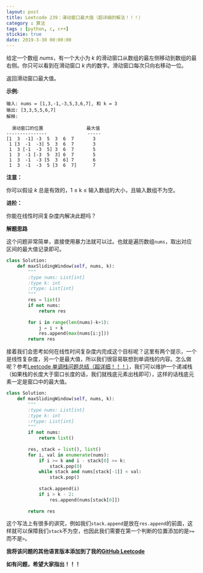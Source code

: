 ```yaml
---
layout: post
title: Leetcode 239：滑动窗口最大值（超详细的解法！！！）
category : 算法
tags : [python, c, c++]
stickie: true
date: 2019-3-30 00:00:00
---
```


给定一个数组 *nums*，有一个大小为 *k* 的滑动窗口从数组的最左侧移动到数组的最右侧。你只可以看到在滑动窗口 *k* 内的数字。滑动窗口每次只向右移动一位。

返回滑动窗口最大值。

**示例:**

```
输入: nums = [1,3,-1,-3,5,3,6,7], 和 k = 3
输出: [3,3,5,5,6,7] 
解释: 

  滑动窗口的位置                最大值
---------------               -----
[1  3  -1] -3  5  3  6  7       3
 1 [3  -1  -3] 5  3  6  7       3
 1  3 [-1  -3  5] 3  6  7       5
 1  3  -1 [-3  5  3] 6  7       5
 1  3  -1  -3 [5  3  6] 7       6
 1  3  -1  -3  5 [3  6  7]      7
```

**注意：**

你可以假设 *k* 总是有效的，1 ≤ k ≤ 输入数组的大小，且输入数组不为空。

**进阶：**

你能在线性时间复杂度内解决此题吗？

**解题思路**

这个问题非常简单，直接使用暴力法就可以过。也就是遍历数组`nums`，取出对应区间的最大值记录即可。

```python
class Solution:
    def maxSlidingWindow(self, nums, k):
        """
        :type nums: List[int]
        :type k: int
        :rtype: List[int]
        """
        res = list()
        if not nums:
            return res
        
        for i in range(len(nums)-k+1):
            j = i + k
            res.append(max(nums[i:j]))
        return res
```

接着我们会思考如何在线性时间复杂度内完成这个目标呢？这里有两个提示，一个是线性复杂度，另一个是最大值，所以我们很容易联想到单调栈的内容。怎么做呢？参考[Leetcode 单调栈问题总结（超详细！！！）](https://blog.csdn.net/qq_17550379/article/details/86519771)，我们可以维护一个递减栈（如果栈的长度大于窗口长度的话，我们就栈底元素出栈即可），这样的话栈底元素一定是窗口中的最大值。

```python
class Solution:
    def maxSlidingWindow(self, nums, k):
        """
        :type nums: List[int]
        :type k: int
        :rtype: List[int]
        """
        if not nums:
            return list()
        
        res, stack = list(), list()
        for i, val in enumerate(nums):
            if i >= k and i - stack[0] >= k:
                stack.pop(0)
            while stack and nums[stack[-1]] < val:
                stack.pop()
               
            stack.append(i)
            if i > k - 2:
                res.append(nums[stack[0]])
           
        return res
```

这个写法上有很多的讲究，例如我们`stack.append`是放在`res.append`的前面，这样就可以保障我们`stack`不为空，也因此我们需要在第一个判断的位置添加的是`>=`而不是`>`。

**我将该问题的其他语言版本添加到了我的[GitHub Leetcode](https://github.com/luliyucoordinate/Leetcode)**

**如有问题，希望大家指出！！！**